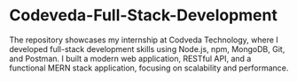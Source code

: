 # Codeveda-Full-Stack-Development
The repository showcases my internship at Codveda Technology, where I developed full-stack development skills using Node.js, npm, MongoDB, Git, and Postman. I built a modern web application, RESTful API, and a functional MERN stack application, focusing on scalability and performance.